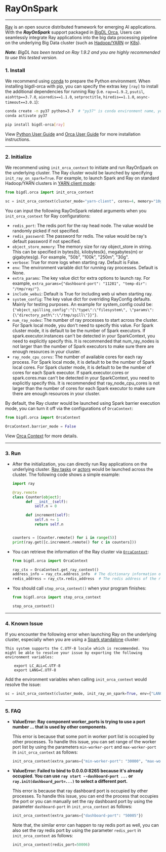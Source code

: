 # RayOnSpark

---

[Ray](https://github.com/ray-project/ray) is an open source distributed framework for emerging AI applications.
With the _**RayOnSpark**_ support packaged in [BigDL Orca](../Overview/orca.md),
Users can seamlessly integrate Ray applications into the big data processing pipeline on the underlying Big Data cluster
(such as [Hadoop/YARN](../../UserGuide/hadoop.md) or [K8s](../../UserGuide/k8s.md)).

_**Note:** BigDL has been tested on Ray 1.9.2 and you are highly recommended to use this tested version._


### **1. Install**

We recommend using [conda](https://docs.conda.io/projects/conda/en/latest/user-guide/install/) to prepare the Python environment.
When installing bigdl-orca with pip, you can specify the extras key `[ray]` to install the additional dependencies
for running Ray (i.e. `ray==1.9.2`, `psutil`, `aiohttp==3.7.0`, `aioredis==1.1.0`, `setproctitle`, `hiredis==1.1.0`, `async-timeout==3.0.1`):

```bash
conda create -n py37 python=3.7  # "py37" is conda environment name, you can use any name you like.
conda activate py37

pip install bigdl-orca[ray]
```

View [Python User Guide](../../UserGuide/python.html#install) and [Orca User Guide](../Overview/orca.md) for more installation instructions.

---
### **2. Initialize**

We recommend using `init_orca_context` to initiate and run RayOnSpark on the underlying cluster. The Ray cluster would be launched by specifying `init_ray_on_spark=True`. For example, to launch Spark and Ray on standard Hadoop/YARN clusters in [YARN client mode](https://spark.apache.org/docs/latest/running-on-yarn.html#launching-spark-on-yarn):

```python
from bigdl.orca import init_orca_context

sc = init_orca_context(cluster_mode="yarn-client", cores=4, memory="10g", num_nodes=2, init_ray_on_spark=True)
```

You can input the following RayOnSpark related arguments when you `init_orca_context` for Ray configurations:
- `redis_port`: The redis port for the ray head node. The value would be randomly picked if not specified.
- `redis_password`: The password for redis. The value would be ray's default password if not specified.
- `object_store_memory`: The memory size for ray object_store in string. This can be specified in bytes(b), kilobytes(k), megabytes(m) or gigabytes(g). For example, "50b", "100k", "250m", "30g".
- `verbose`: True for more logs when starting ray. Default is False.
- `env`: The environment variable dict for running ray processes. Default is None.
- `extra_params`: The key value dict for extra options to launch ray. For example, `extra_params={"dashboard-port": "11281", "temp-dir": "/tmp/ray/"}`.
- `include_webui`: Default is True for including web ui when starting ray.
- `system_config`: The key value dict for overriding RayConfig defaults. Mainly for testing purposes. An example for system_config could be: `{"object_spilling_config":"{\"type\":\"filesystem\", \"params\":{\"directory_path\":\"/tmp/spill\"}}"}`.
- `num_ray_nodes`: The number of ray processes to start across the cluster. For Spark local mode, you don't need to specify this value.
For Spark cluster mode, it is default to be the number of Spark executors. If spark.executor.instances can't be detected in your SparkContext, you need to explicitly specify this. It is recommended that num_ray_nodes is not larger than the number of Spark executors to make sure there are enough resources in your cluster.
- `ray_node_cpu_cores`: The number of available cores for each ray process. For Spark local mode, it is default to be the number of Spark local cores.
For Spark cluster mode, it is default to be the number of cores for each Spark executor. If spark.executor.cores or spark.cores.max can't be detected in your SparkContext, you need to explicitly specify this. It is recommended that ray_node_cpu_cores is not larger than the number of cores for each Spark executor to make sure there are enough resources in your cluster.

By default, the Ray cluster would be launched using Spark barrier execution mode, you can turn it off via the configurations of `OrcaContext`:

```python
from bigdl.orca import OrcaContext

OrcaContext.barrier_mode = False
```

View [Orca Context](../Overview/orca-context.md) for more details.

---
### **3. Run**

- After the initialization, you can directly run Ray applications on the underlying cluster. [Ray tasks](https://docs.ray.io/en/master/walkthrough.html#remote-functions-tasks) or [actors](https://docs.ray.io/en/master/actors.html) would be launched across the cluster. The following code shows a simple example:

  ```python
  import ray

  @ray.remote
  class Counter(object):
        def __init__(self):
            self.n = 0

        def increment(self):
            self.n += 1
            return self.n


  counters = [Counter.remote() for i in range(5)]
  print(ray.get([c.increment.remote() for c in counters]))
  ```

- You can retrieve the information of the Ray cluster via [`OrcaContext`](../Overview/orca-context.md):

  ```python
  from bigdl.orca import OrcaContext

  ray_ctx = OrcaContext.get_ray_context()
  address_info = ray_ctx.address_info  # The dictionary information of the ray cluster, including node_ip_address, object_store_address, webui_url, etc.
  redis_address = ray_ctx.redis_address  # The redis address of the ray cluster.
  ```

- You should call `stop_orca_context()` when your program finishes:

  ```python
  from bigdl.orca import stop_orca_context

  stop_orca_context()
  ```

---
### **4. Known Issue**
If you encounter the following error when launching Ray on the underlying cluster, especially when you are using a [Spark standalone](https://spark.apache.org/docs/latest/spark-standalone.html) cluster:

```
This system supports the C.UTF-8 locale which is recommended. You might be able to resolve your issue by exporting the following environment variables:

    export LC_ALL=C.UTF-8
    export LANG=C.UTF-8
```

Add the environment variables when calling `init_orca_context` would resolve the issue:

```python
sc = init_orca_context(cluster_mode, init_ray_on_spark=True, env={"LANG": "C.UTF-8", "LC_ALL": "C.UTF-8"})
```

---
### **5. FAQ**
- **ValueError: Ray component worker_ports is trying to use a port number ... that is used by other components.**

  This error is because that some port in worker port list is occupied by other processes. To handle this issue, you can set range of the worker port list by using the parameters `min-worker-port` and `max-worker-port` in `init_orca_context` as follows:

  ```python
  init_orca_context(extra_params={"min-worker-port": "30000", "max-worker-port": "30033"})
  ```

- **ValueError: Failed to bind to 0.0.0.0:8265 because it's already occupied. You can use `ray start --dashboard-port ...` or `ray.init(dashboard_port=...)` to select a different port.**

  This error is because that ray dashboard port is occupied by other processes. To handle this issue, you can end the process that occupies the port or you can manually set the ray dashboard port by using the parameter `dashboard-port` in `init_orca_context` as follows:

  ```python
  init_orca_context(extra_params={"dashboard-port": "50005"})
  ```

  Note that, the similar error can happen to ray redis port as well, you can also set the ray redis port by using the parameter `redis_port` in `init_orca_context` as follows:

  ```python
  init_orca_context(redis_port=50006)
  ```

